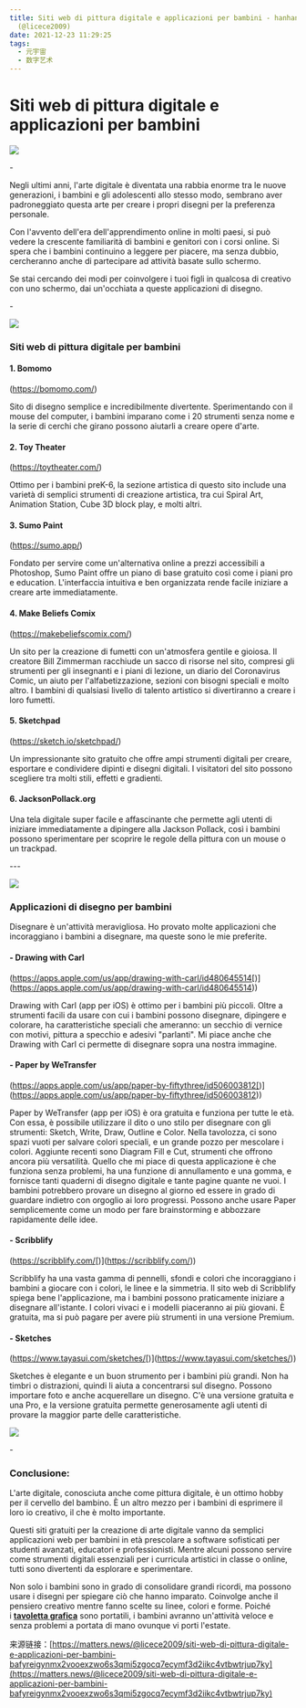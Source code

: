 ```yaml
---
title: Siti web di pittura digitale e applicazioni per bambini - hanhan2021
  (@licece2009)
date: 2021-12-23 11:29:25
tags:
  - 元宇宙
  - 数字艺术
---
```

Siti web di pittura digitale e applicazioni per bambini
=======================================================

  

 ![](https://ssimg.frontenduse.top/image/2021/12/23/54bb231cebf73154b1102b0fb7be0ebf.png) 

  

\-

Negli ultimi anni, l'arte digitale è diventata una rabbia enorme tra le nuove generazioni, i bambini e gli adolescenti allo stesso modo, sembrano aver padroneggiato questa arte per creare i propri disegni per la preferenza personale.

  

Con l'avvento dell'era dell'apprendimento online in molti paesi, si può vedere la crescente familiarità di bambini e genitori con i corsi online. Si spera che i bambini continuino a leggere per piacere, ma senza dubbio, cercheranno anche di partecipare ad attività basate sullo schermo.

  

Se stai cercando dei modi per coinvolgere i tuoi figli in qualcosa di creativo con uno schermo, dai un'occhiata a queste applicazioni di disegno.

  

\-

 ![](https://ssimg.frontenduse.top/image/2021/12/23/ae55acd206caaff2789c648ff90312e8.png) 

  

### Siti web di pittura digitale per bambini

  

#### 1\. Bomomo

(https://bomomo.com/)

Sito di disegno semplice e incredibilmente divertente. Sperimentando con il mouse del computer, i bambini imparano come i 20 strumenti senza nome e la serie di cerchi che girano possono aiutarli a creare opere d'arte.

  

#### 2\. Toy Theater

(https://toytheater.com/)

Ottimo per i bambini preK-6, la sezione artistica di questo sito include una varietà di semplici strumenti di creazione artistica, tra cui Spiral Art, Animation Station, Cube 3D block play, e molti altri.

  

#### 3\. Sumo Paint

(https://sumo.app/)

  

Fondato per servire come un'alternativa online a prezzi accessibili a Photoshop, Sumo Paint offre un piano di base gratuito così come i piani pro e education. L'interfaccia intuitiva e ben organizzata rende facile iniziare a creare arte immediatamente.

  

#### 4\. Make Beliefs Comix

(https://makebeliefscomix.com/)

Un sito per la creazione di fumetti con un'atmosfera gentile e gioiosa. Il creatore Bill Zimmerman racchiude un sacco di risorse nel sito, compresi gli strumenti per gli insegnanti e i piani di lezione, un diario del Coronavirus Comic, un aiuto per l'alfabetizzazione, sezioni con bisogni speciali e molto altro. I bambini di qualsiasi livello di talento artistico si divertiranno a creare i loro fumetti.

  

#### 5\. Sketchpad

(https://sketch.io/sketchpad/)

Un impressionante sito gratuito che offre ampi strumenti digitali per creare, esportare e condividere dipinti e disegni digitali. I visitatori del sito possono scegliere tra molti stili, effetti e gradienti.

  

#### 6\. JacksonPollack.org

Una tela digitale super facile e affascinante che permette agli utenti di iniziare immediatamente a dipingere alla Jackson Pollack, così i bambini possono sperimentare per scoprire le regole della pittura con un mouse o un trackpad.

  

\---

  

 ![](https://ssimg.frontenduse.top/image/2021/12/23/39a8bda052c4c9da252c86528b1bc5ba.png) 

  

### Applicazioni di disegno per bambini

  

Disegnare è un'attività meravigliosa. Ho provato molte applicazioni che incoraggiano i bambini a disegnare, ma queste sono le mie preferite.

  

#### \- Drawing with Carl

(https://apps.apple.com/us/app/drawing-with-carl/id480645514[)](https://apps.apple.com/us/app/drawing-with-carl/id480645514))

Drawing with Carl (app per iOS) è ottimo per i bambini più piccoli. Oltre a strumenti facili da usare con cui i bambini possono disegnare, dipingere e colorare, ha caratteristiche speciali che ameranno: un secchio di vernice con motivi, pittura a specchio e adesivi "parlanti". Mi piace anche che Drawing with Carl ci permette di disegnare sopra una nostra immagine.

  

#### \- Paper by WeTransfer

(https://apps.apple.com/us/app/paper-by-fiftythree/id506003812[)](https://apps.apple.com/us/app/paper-by-fiftythree/id506003812))

Paper by WeTransfer (app per iOS) è ora gratuita e funziona per tutte le età. Con essa, è possibile utilizzare il dito o uno stilo per disegnare con gli strumenti: Sketch, Write, Draw, Outline e Color. Nella tavolozza, ci sono spazi vuoti per salvare colori speciali, e un grande pozzo per mescolare i colori. Aggiunte recenti sono Diagram Fill e Cut, strumenti che offrono ancora più versatilità. Quello che mi piace di questa applicazione è che funziona senza problemi, ha una funzione di annullamento e una gomma, e fornisce tanti quaderni di disegno digitale e tante pagine quante ne vuoi. I bambini potrebbero provare un disegno al giorno ed essere in grado di guardare indietro con orgoglio ai loro progressi. Possono anche usare Paper semplicemente come un modo per fare brainstorming e abbozzare rapidamente delle idee.

  

#### \- Scribblify

(https://scribblify.com/[)](https://scribblify.com/))

Scribblify ha una vasta gamma di pennelli, sfondi e colori che incoraggiano i bambini a giocare con i colori, le linee e la simmetria. Il sito web di Scribblify spiega bene l'applicazione, ma i bambini possono praticamente iniziare a disegnare all'istante. I colori vivaci e i modelli piaceranno ai più giovani. È gratuita, ma si può pagare per avere più strumenti in una versione Premium.

  

#### \- Sketches

(https://www.tayasui.com/sketches/[)](https://www.tayasui.com/sketches/))

Sketches è elegante e un buon strumento per i bambini più grandi. Non ha timbri o distrazioni, quindi li aiuta a concentrarsi sul disegno. Possono importare foto e anche acquerellare un disegno. C'è una versione gratuita e una Pro, e la versione gratuita permette generosamente agli utenti di provare la maggior parte delle caratteristiche.

  

 ![](https://ssimg.frontenduse.top/image/2021/12/23/dcf4f0e0a1bdb418a3625374b3087f61.jpeg) 

  

\-

### Conclusione:

L'arte digitale, conosciuta anche come pittura digitale, è un ottimo hobby per il cervello del bambino. È un altro mezzo per i bambini di esprimere il loro io creativo, il che è molto importante.

Questi siti gratuiti per la creazione di arte digitale vanno da semplici applicazioni web per bambini in età prescolare a software sofisticati per studenti avanzati, educatori e professionisti. Mentre alcuni possono servire come strumenti digitali essenziali per i curricula artistici in classe o online, tutti sono divertenti da esplorare e sperimentare.

Non solo i bambini sono in grado di consolidare grandi ricordi, ma possono usare i disegni per spiegare ciò che hanno imparato. Coinvolge anche il pensiero creativo mentre fanno scelte su linee, colori e forme. Poiché i [**tavoletta grafica**](https://www.xp-pen.it/) sono portatili, i bambini avranno un'attività veloce e senza problemi a portata di mano ovunque vi porti l'estate.

来源链接：[https://matters.news/@licece2009/siti-web-di-pittura-digitale-e-applicazioni-per-bambini-bafyreigynmx2vooexzwo6s3qmi5zgocq7ecymf3d2iikc4vtbwtrjup7ky](https://matters.news/@licece2009/siti-web-di-pittura-digitale-e-applicazioni-per-bambini-bafyreigynmx2vooexzwo6s3qmi5zgocq7ecymf3d2iikc4vtbwtrjup7ky)